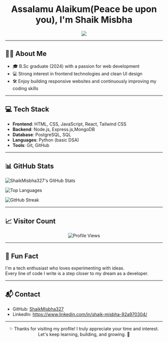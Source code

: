 <h1 align="center">Assalamu Alaikum(Peace be upon you), I'm Shaik Misbha</h1>

<p align="center">
  <img src="https://capsule-render.vercel.app/api?type=waving&color=0B3D91&height=160&section=header&text=Welcome%20to%20My%20GitHub&fontAlign=50&fontColor=ffffff&fontSize=28" />
</p>

---

## 👩‍💻 About Me

- 🎓 B.Sc graduate (2024) with a passion for web development  
- 💻 Strong interest in frontend technologies and clean UI design  
- 🛠️ Enjoy building responsive websites and continuously improving my coding skills   

---

## 💻 Tech Stack

- **Frontend**: HTML, CSS, JavaScript, React, Tailwind CSS 
- **Backend**: Node.js, Express.js,MongoDB
- **Database**: PostgreSQL, SQL
- **Languages**: Python (basic DSA) 
- **Tools**: Git, GitHub  

---

## 📊 GitHub Stats

![ShaikMisbha327's GitHub Stats](https://github-readme-stats.vercel.app/api?username=ShaikMisbha327&show_icons=true&theme=radical)

![Top Languages](https://github-readme-stats.vercel.app/api/top-langs/?username=ShaikMisbha327&layout=compact&theme=default)

![GitHub Streak](https://streak-stats.demolab.com?user=ShaikMisbha327&theme=dark&hide_border=true)

---

## 📈 Visitor Count

<p align="center">
  <img src="https://komarev.com/ghpvc/?username=ShaikMisbha327&style=flat-square&color=blue" alt="Profile Views" />
</p>

---

## 🌟 Fun Fact

I'm a tech enthusiast who loves experimenting with ideas.  
Every line of code I write is a step closer to my dream as a developer.

---

## 📬 Contact

- GitHub: [ShaikMisbha327](https://github.com/ShaikMisbha327)  
- LinkedIn: https://www.linkedin.com/in/shaik-misbha-92a970304/

---

<p align="center">
  ✨ Thanks for visiting my profile!  
  I truly appreciate your time and interest.  
  Let's keep learning, building, and growing. 🚀
</p>
